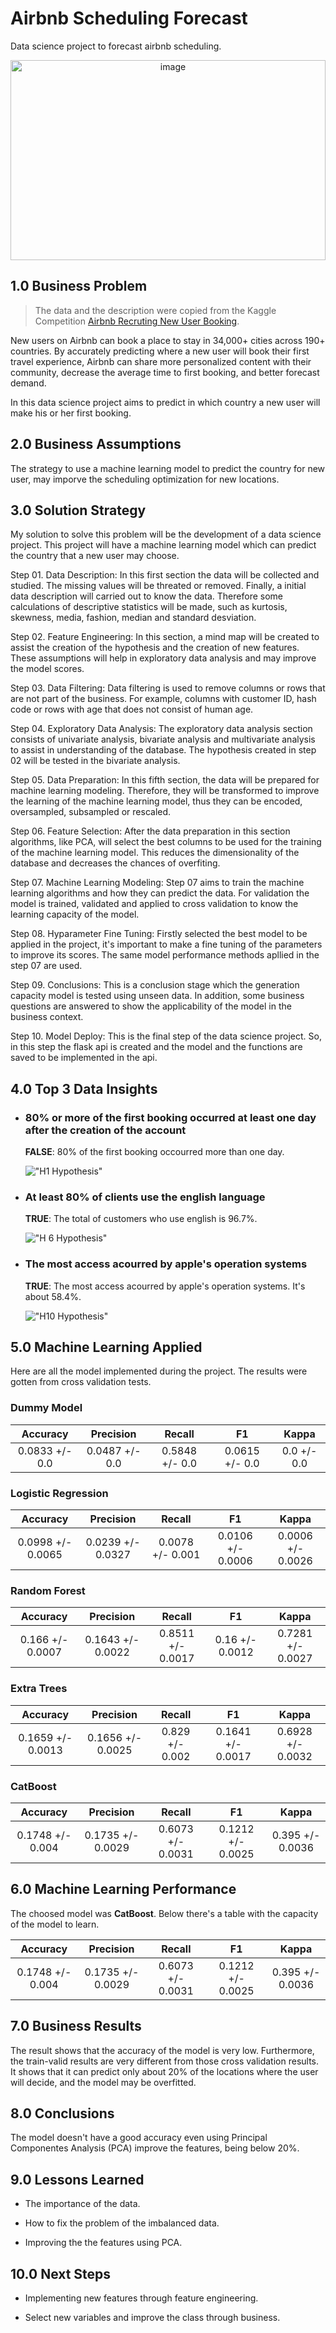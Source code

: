 # Airbnb Scheduling Forecast

Data science project to forecast airbnb scheduling.

<div align="center">
    <img src="https://www.imobzi.com/papoimobiliario/wp-content/uploads/2017/11/Airbnb.png" width='100%' height='320' alt="image">
</div>

## 1.0 Business Problem

> The data and the description were copied from the Kaggle Competition [Airbnb Recruting New User Booking](https://www.kaggle.com/c/airbnb-recruiting-new-user-bookings).

New users on Airbnb can book a place to stay in 34,000+ cities across 190+ countries. By accurately predicting where a new user will book their first travel experience, Airbnb can share more personalized content with their community, decrease the average time to first booking, and better forecast demand.

In this data science project aims to predict in which country a new user will make his or her first booking.

## 2.0 Business Assumptions

The strategy to use a machine learning model to predict the country for new user, may imporve the scheduling optimization for new locations.

## 3.0 Solution Strategy

My solution to solve this problem will be the development of a data science project. This project will have a machine learning model which can predict the country that a new user may choose.

Step 01. Data Description: In this first section the data will be collected and studied. The missing values will be threated or removed. Finally, a initial data description will carried out to know the data. Therefore some calculations of descriptive statistics will be made, such as kurtosis, skewness, media, fashion, median and standard desviation.

Step 02. Feature Engineering: In this section, a mind map will be created to assist the creation of the hypothesis and the creation of new features. These assumptions will help in exploratory data analysis and may improve the model scores.

Step 03. Data Filtering: Data filtering is used to remove columns or rows that are not part of the business. For example, columns with customer ID, hash code or rows with age that does not consist of human age.

Step 04. Exploratory Data Analysis: The exploratory data analysis section consists of univariate analysis, bivariate analysis and multivariate analysis to assist in understanding of the database. The hypothesis created in step 02 will be tested in the bivariate analysis.

Step 05. Data Preparation: In this fifth section, the data will be prepared for machine learning modeling. Therefore, they will be transformed to improve the learning of the machine learning model, thus they can be encoded, oversampled, subsampled or rescaled.

Step 06. Feature Selection: After the data preparation in this section algorithms, like PCA, will select the best columns to be used for the training of the machine learning model. This reduces the dimensionality of the database and decreases the chances of overfiting.

Step 07. Machine Learning Modeling: Step 07 aims to train the machine learning algorithms and how they can predict the data. For validation the model is trained, validated and applied to cross validation to know the learning capacity of the model.

Step 08. Hyparameter Fine Tuning: Firstly selected the best model to be applied in the project, it's important to make a fine tuning of the parameters to improve its scores. The same model performance methods apllied in the step 07 are used.

Step 09. Conclusions: This is a conclusion stage which the generation capacity model is tested using unseen data. In addition, some business questions are answered to show the applicability of the model in the business context.

Step 10. Model Deploy: This is the final step of the data science project. So, in this step the flask api is created and the model and the functions are saved to be implemented in the api.

## 4.0 Top 3 Data Insights

* ### 80% or more of the first booking occurred at least one day after the creation of the account

    **FALSE**: 80% of the first booking occourred more than one day.

    !["H1 Hypothesis"](/reports/figures/c1_h1.png)

* ### At least 80% of clients use the english language

    **TRUE**: The total of customers who use english is 96.7%.

    !["H 6 Hypothesis"](/reports/figures/c1_h6.png)

* ### The most access acourred by apple's operation systems

    **TRUE**: The most access acourred by apple's operation systems. It's about 58.4%.

    !["H10 Hypothesis"](/reports/figures/c1_h10.png)

## 5.0 Machine Learning Applied

Here are all the model implemented during the project. The results were gotten from cross validation tests.

### Dummy Model

| Accuracy | Precision | Recall | F1 | Kappa |
|:---:|:---:|:---:|:---:|:---:|
| 0.0833 +/- 0.0 | 0.0487 +/- 0.0 | 0.5848 +/- 0.0 | 0.0615 +/- 0.0 | 0.0 +/- 0.0 |

### Logistic Regression

| Accuracy | Precision | Recall | F1 | Kappa |
|:---:|:---:|:---:|:---:|:---:|
| 0.0998 +/- 0.0065 | 0.0239 +/- 0.0327 | 0.0078 +/- 0.001 | 0.0106 +/- 0.0006 | 0.0006 +/- 0.0026 |

### Random Forest

| Accuracy | Precision | Recall | F1 | Kappa |
|:---:|:---:|:---:|:---:|:---:|
| 0.166 +/- 0.0007 | 0.1643 +/- 0.0022 | 0.8511 +/- 0.0017 | 0.16 +/- 0.0012 | 0.7281 +/- 0.0027 |

### Extra Trees

| Accuracy | Precision | Recall | F1 | Kappa |
|:---:|:---:|:---:|:---:|:---:|
| 0.1659 +/- 0.0013 | 0.1656 +/- 0.0025 | 0.829 +/- 0.002 | 0.1641 +/- 0.0017 | 0.6928 +/- 0.0032 |

### CatBoost

| Accuracy | Precision | Recall | F1 | Kappa |
|:---:|:---:|:---:|:---:|:---:|
| 0.1748 +/- 0.004 | 0.1735 +/- 0.0029 | 0.6073 +/- 0.0031 | 0.1212 +/- 0.0025 | 0.395 +/- 0.0036 |

## 6.0 Machine Learning Performance

The choosed model was **CatBoost**. Below there's a table with the capacity of the model to learn.

| Accuracy | Precision | Recall | F1 | Kappa |
|:---:|:---:|:---:|:---:|:---:|
| 0.1748 +/- 0.004 | 0.1735 +/- 0.0029 | 0.6073 +/- 0.0031 | 0.1212 +/- 0.0025 | 0.395 +/- 0.0036 |

## 7.0 Business Results

The result shows that the accuracy of the model is very low.
Furthermore, the train-valid results are very different from those cross validation results. It shows that it can predict only about 20% of the locations where the user will decide, and the model may be overfitted.

## 8.0 Conclusions

The model doesn't have a good accuracy even using Principal Componentes Analysis (PCA) improve the features, being below 20%.

## 9.0 Lessons Learned

* The importance of the data.

* How to fix the problem of the imbalanced data.

* Improving the the features using PCA.

## 10.0 Next Steps

* Implementing new features through feature engineering.

* Select new variables and improve the class through business.
